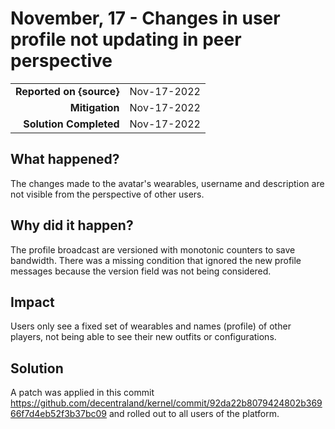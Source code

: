 # November, 17 - Changes in user profile not updating in peer perspective

|                          |             |
| -----------------------: | :---------- |
| **Reported on {source}** | Nov-17-2022 |
|           **Mitigation** | Nov-17-2022 |
|   **Solution Completed** | Nov-17-2022 |

## What happened?

The changes made to the avatar's wearables, username and description are not visible from the perspective of other users.

## Why did it happen?

The profile broadcast are versioned with monotonic counters to save bandwidth. There was a missing condition that ignored the new profile messages because the version field was not being considered.

## Impact

Users only see a fixed set of wearables and names (profile) of other players, not being able to see their new outfits or configurations.

## Solution

A patch was applied in this commit https://github.com/decentraland/kernel/commit/92da22b8079424802b36966f7d4eb52f3b37bc09 and rolled out to all users of the platform.

